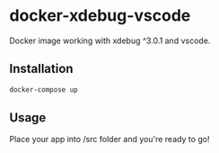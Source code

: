 # docker-xdebug-vscode

Docker image working with xdebug ^3.0.1 and vscode.

## Installation

```bash
docker-compose up
```

## Usage

Place your app into /src folder and you're ready to go!